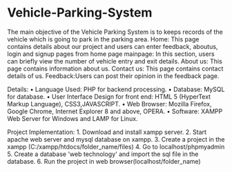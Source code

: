 # Vehicle-Parking-System


The main objective of the Vehicle Parking  System is to keeps records of the vehicle which is going to park in the parking area.
Home: This page contains details about our project and users can enter feedback, aboutus, login and signup pages from home page
mainpage: In this section, users can briefly view the number of vehicle entry and exit details.
About us: This page contains information about us.
Contact us: This page contains contact details of us.
Feedback:Users can post their opinion in the feedback page.

Details:
•	Language Used: PHP for backend processing.
•	Database: MySQL for database.
•	User Interface Design for front end:  HTML 5 (HyperText Markup Language), CSS3,JAVASCRIPT.
•	Web Browser: Mozilla Firefox, Google Chrome, Internet Explorer 8 and above, OPERA.
•	Software: XAMPP Web Server for Windows and LAMP for Linux.


Project Implementation:
      1. Download and install xampp server.
      2. Start apache web server and mysql database on xampp.
      3. Create a project in the xampp (C:/xampp/htdocs/folder_name/files)
      4. Go to localhost/phpmyadmin
      5. Create a database 'web technology' and import the sql file in the database.
      6. Run the project in web browser(localhost/folder_name)


